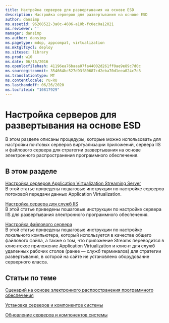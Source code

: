 ```yaml
---
title: Настройка серверов для развертывания на основе ESD
description: Настройка серверов для развертывания на основе ESD
author: dansimp
ms.assetid: 96208522-3a0c-4606-a10b-fc0ec0a12021
ms.reviewer: ''
manager: dansimp
ms.author: dansimp
ms.pagetype: mdop, appcompat, virtualization
ms.mktglfcycl: deploy
ms.sitesec: library
ms.prod: w10
ms.date: 06/16/2016
ms.openlocfilehash: 41196ea76baaa07fa44002d261ff0ae9e89c7d0c
ms.sourcegitcommit: 354664bc527d93f80687cd2eba70d1eea024c7c3
ms.translationtype: MT
ms.contentlocale: ru-RU
ms.lasthandoff: 06/26/2020
ms.locfileid: "10817929"
---
```

# Настройка серверов для развертывания на основе ESD


В этом разделе описаны процедуры, которые можно использовать для настройки почтовых серверов виртуализации приложений, сервера IIS и файлового сервера для стратегии развертывания на основе электронного распространения программного обеспечения.

## В этом разделе


<a href="" id="how-to-configure-the-application-virtualization-streaming-servers"></a>[Настройка серверов Application Virtualization Streaming Server](how-to-configure-the-application-virtualization-streaming-servers.md)  
В этой статье приведены пошаговые инструкции по настройке серверов потоковой передачи данных Application Virtualization.

<a href="" id="how-to-configure-the-server-for-iis"></a>[Настройка сервера для служб IIS](how-to-configure-the-server-for-iis.md)  
В этой статье приведены пошаговые инструкции по настройке сервера IIS для развертывания электронного программного обеспечения.

<a href="" id="how-to-configure-the-file-server"></a>[Настройка файлового сервера](how-to-configure-the-file-server.md)  
В этой статье приведены пошаговые инструкции по настройке локального компьютера, который используется в качестве общего файлового файла, а также о том, что приложение Streams переводится в клиентское приложение Application Virtualization и клиент для служб удаленных рабочих столов (ранее — служб терминалов) для стратегии развертывания, в которой на сайте не установлено оборудование серверного класса.

## Статьи по теме


[Сценарий на основе электронного распространения программного обеспечения](electronic-software-distribution-based-scenario.md)

[Установка серверов и компонентов системы](how-to-install-the-servers-and-system-components.md)

[Обновление серверов и компонентов системы](how-to-upgrade-the-servers-and-system-components.md)

 

 





